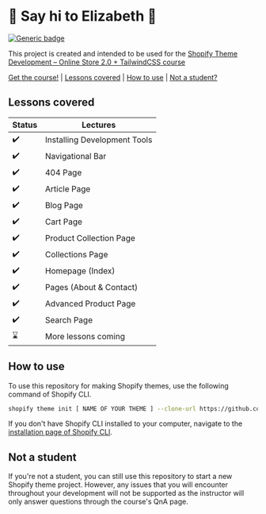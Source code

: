 # :wave: Say hi to Elizabeth :wave:

[![Generic badge](https://img.shields.io/badge/course%20available%3F-yes-green.svg)](https://shields.io/)

This project is created and intended to be used for the [Shopify Theme Development – Online Store 2.0 + TailwindCSS course](https://weeklyhow.com/courses/)

[Get the course!](https://weeklyhow.com/) | [Lessons covered](#lessons-covered) |
[How to use](#how-to-use) | [Not a student?](#not-a-student)

## Lessons covered

| Status             | Lectures                     |
| ------------------ | ---------------------------- |
| :heavy_check_mark: | Installing Development Tools |
| :heavy_check_mark: | Navigational Bar             |
| :heavy_check_mark: | 404 Page                     |
| :heavy_check_mark: | Article Page                 |
| :heavy_check_mark: | Blog Page                    |
| :heavy_check_mark: | Cart Page                    |
| :heavy_check_mark: | Product Collection Page      |
| :heavy_check_mark: | Collections Page             |
| :heavy_check_mark: | Homepage (Index)             |
| :heavy_check_mark: | Pages (About & Contact)      |
| :heavy_check_mark: | Advanced Product Page        |
| :heavy_check_mark: | Search Page                  |
| :hourglass:        | More lessons coming          |

## How to use

To use this repository for making Shopify themes, use the following command of Shopify CLI.

```sh
shopify theme init [ NAME OF YOUR THEME ] --clone-url https://github.com/polidario/Elizabeth_Clean
```

If you don't have Shopify CLI installed to your computer, navigate to the [installation page of Shopify CLI](https://shopify.dev/themes/tools/cli/installation).

## Not a student

If you're not a student, you can still use this repository to start a new Shopify theme project. However, any issues that you will encounter throughout your development will not be supported as the instructor will only answer questions through the course's QnA page.
